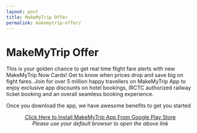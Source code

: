 ```yaml
---
layout: post
title: MakeMyTrip Offer
permalink: makemytrip-offer/
---
```


<div class="jumbotron">
  <h1>MakeMyTrip Offer</h1>
  <p> This is your golden chance to get real time flight fare alerts with new MakeMyTrip Now Cards! Get to know when prices drop and save big on fight fares.
Join for over 5 million happy travellers on MakeMyTrip App to enjoy exclusive app discounts on hotel bookings, IRCTC authorized railway ticket booking and an overall seamless booking experience.

Once you download the app, we have awesome benefits to get you started<p>
<center><a class="btn btn-primary btn-lg" href="http://goo.gl/jhXzrA" role="button">Click Here to Install MakeMyTrip App From Google Play Store</a><br/>
  <i>Please use your default browser to open the above link</i></center></p>
</div>
